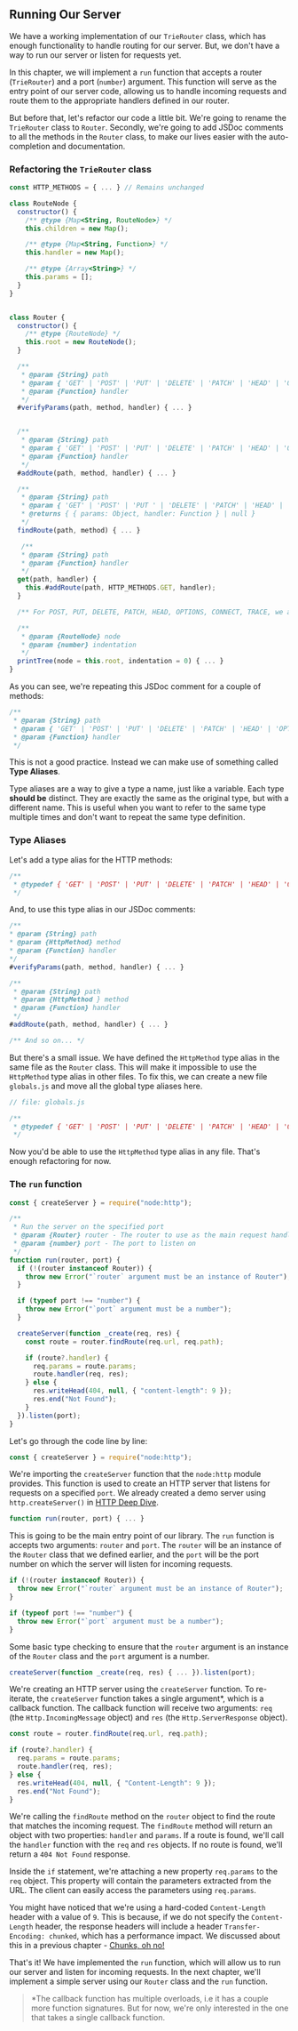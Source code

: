 ## Running Our Server

We have a working implementation of our `TrieRouter` class, which has enough functionality to handle routing for our server. But, we don't have a way to run our server or listen for requests yet.

In this chapter, we will implement a `run` function that accepts a router (`TrieRouter`) and a port (`number`) argument. This function will serve as the entry point of our server code, allowing us to handle incoming requests and route them to the appropriate handlers defined in our router.

But before that, let's refactor our code a little bit. We're going to rename the `TrieRouter` class to `Router`. Secondly, we're going to add JSDoc comments to all the methods in the `Router` class, to make our lives easier with the auto-completion and documentation.

### Refactoring the `TrieRouter` class

```js
const HTTP_METHODS = { ... } // Remains unchanged

class RouteNode {
  constructor() {
    /** @type {Map<String, RouteNode>} */
    this.children = new Map();

    /** @type {Map<String, Function>} */
    this.handler = new Map();

    /** @type {Array<String>} */
    this.params = [];
  }
}


class Router {
  constructor() {
    /** @type {RouteNode} */
    this.root = new RouteNode();
  }

  /**
   * @param {String} path
   * @param { 'GET' | 'POST' | 'PUT' | 'DELETE' | 'PATCH' | 'HEAD' | 'OPTIONS' | 'CONNECT' | 'TRACE' } method
   * @param {Function} handler
   */
  #verifyParams(path, method, handler) { ... }


  /**
   * @param {String} path
   * @param { 'GET' | 'POST' | 'PUT' | 'DELETE' | 'PATCH' | 'HEAD' | 'OPTIONS' | 'CONNECT' | 'TRACE' } method
   * @param {Function} handler
   */
  #addRoute(path, method, handler) { ... }

  /**
   * @param {String} path
   * @param { 'GET' | 'POST' | 'PUT ' | 'DELETE' | 'PATCH' | 'HEAD' | 'OPTIONS' | 'CONNECT ' | 'TRACE ' } method
   * @returns { { params: Object, handler: Function } | null }
   */
  findRoute(path, method) { ... }

   /**
   * @param {String} path
   * @param {Function} handler
   */
  get(path, handler) {
    this.#addRoute(path, HTTP_METHODS.GET, handler);
  }

  /** For POST, PUT, DELETE, PATCH, HEAD, OPTIONS, CONNECT, TRACE, we are going to re-use the same JSDoc comment as `get` method */

  /**
   * @param {RouteNode} node
   * @param {number} indentation
   */
  printTree(node = this.root, indentation = 0) { ... }
}
```

As you can see, we're repeating this JSDoc comment for a couple of methods:

```js
/**
 * @param {String} path
 * @param { 'GET' | 'POST' | 'PUT' | 'DELETE' | 'PATCH' | 'HEAD' | 'OPTIONS' | 'CONNECT' | 'TRACE' } method
 * @param {Function} handler
 */
```

This is not a good practice. Instead we can make use of something called **Type Aliases**.

Type aliases are a way to give a type a name, just like a variable. Each type **should be** distinct. They are exactly the same as the original type, but with a different name. This is useful when you want to refer to the same type multiple times and don't want to repeat the same type definition.

### Type Aliases

Let's add a type alias for the HTTP methods:

```js
/**
 * @typedef { 'GET' | 'POST' | 'PUT' | 'DELETE' | 'PATCH' | 'HEAD' | 'OPTIONS' | 'CONNECT' | 'TRACE' } HttpMethod
 */
```

And, to use this type alias in our JSDoc comments:

```js
/**
* @param {String} path
* @param {HttpMethod} method
* @param {Function} handler
*/
#verifyParams(path, method, handler) { ... }

/**
 * @param {String} path
 * @param {HttpMethod } method
 * @param {Function} handler
 */
#addRoute(path, method, handler) { ... }

/** And so on... */
```

But there's a small issue. We have defined the `HttpMethod` type alias in the same file as the `Router` class. This will make it impossible to use the `HttpMethod` type alias in other files. To fix this, we can create a new file `globals.js` and move all the global type aliases here.

```js
// file: globals.js

/**
 * @typedef { 'GET' | 'POST' | 'PUT' | 'DELETE' | 'PATCH' | 'HEAD' | 'OPTIONS' | 'CONNECT' | 'TRACE' } HttpMethod
 */
```

Now you'd be able to use the `HttpMethod` type alias in any file. That's enough refactoring for now.

### The `run` function

```js
const { createServer } = require("node:http");

/**
 * Run the server on the specified port
 * @param {Router} router - The router to use as the main request handler
 * @param {number} port - The port to listen on
 */
function run(router, port) {
  if (!(router instanceof Router)) {
    throw new Error("`router` argument must be an instance of Router");
  }

  if (typeof port !== "number") {
    throw new Error("`port` argument must be a number");
  }

  createServer(function _create(req, res) {
    const route = router.findRoute(req.url, req.path);

    if (route?.handler) {
      req.params = route.params;
      route.handler(req, res);
    } else {
      res.writeHead(404, null, { "content-length": 9 });
      res.end("Not Found");
    }
  }).listen(port);
}
```

Let's go through the code line by line:

```js
const { createServer } = require("node:http");
```

We're importing the `createServer` function that the `node:http` module provides. This function is used to create an HTTP server that listens for requests on a specified `port`. We already created a demo server using `http.createServer()` in [HTTP Deep Dive](https://github.com/ishtms/learn-nodejs-hard-way/blob/master/chapters/ch05.0-http-deep-dive.md).

```js
function run(router, port) { ... }
```

This is going to be the main entry point of our library. The `run` function is accepts two arguments: `router` and `port`. The `router` will be an instance of the `Router` class that we defined earlier, and the `port` will be the port number on which the server will listen for incoming requests.

```js
if (!(router instanceof Router)) {
  throw new Error("`router` argument must be an instance of Router");
}

if (typeof port !== "number") {
  throw new Error("`port` argument must be a number");
}
```

Some basic type checking to ensure that the `router` argument is an instance of the `Router` class and the `port` argument is a number.

```js
createServer(function _create(req, res) { ... }).listen(port);
```

We're creating an HTTP server using the `createServer` function. To re-iterate, the `createServer` function takes a single argument\*, which is a callback function. The callback function will receive two arguments: `req` (the `Http.IncomingMessage` object) and `res` (the `Http.ServerResponse` object).

```js
const route = router.findRoute(req.url, req.path);

if (route?.handler) {
  req.params = route.params;
  route.handler(req, res);
} else {
  res.writeHead(404, null, { "Content-Length": 9 });
  res.end("Not Found");
}
```

We're calling the `findRoute` method on the `router` object to find the route that matches the incoming request. The `findRoute` method will return an object with two properties: `handler` and `params`. If a route is found, we'll call the `handler` function with the `req` and `res` objects. If no route is found, we'll return a `404 Not Found` response.

Inside the `if` statement, we're attaching a new property `req.params` to the `req` object. This property will contain the parameters extracted from the URL. The client can easily access the parameters using `req.params`.

You might have noticed that we're using a hard-coded `Content-Length` header with a value of `9`. This is because, if we do not specify the `Content-Length` header, the response headers will include a header `Transfer-Encoding: chunked`, which has a performance impact. We discussed about this in a previous chapter - [Chunks, oh no!](chapters/ch06.01-basic-router-implementation.md#chunks-oh-no-)

That's it! We have implemented the `run` function, which will allow us to run our server and listen for incoming requests. In the next chapter, we'll implement a simple server using our `Router` class and the `run` function.

> \*The callback function has multiple overloads, i.e it has a couple more function signatures. But for now, we're only interested in the one that takes a single callback function.

```

```
